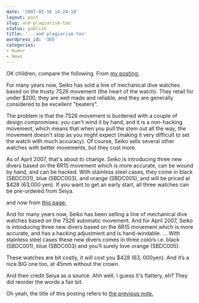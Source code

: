 ```yaml
---
date: '2007-03-16 14:24:18'
layout: post
slug: and-plagiarism-too
status: publish
title: '...and plagiarism too'
wordpress_id: '305'
categories:
- Humor
- News
---
```


OK children, compare the following. From [my posting:](http://www.watchreport.com/2007/03/the_new_seiko_p.html)



> 
For many years now, Seiko has sold a line of mechanical dive watches based on the trusty 7S26 movement (the heart of the watch). They retail for under $200, they are well made and reliable, and they are generally considered to be excellent "beaters".

The problem is that the 7S26 movement is burdened with a couple of design compromises: you can't wind it by hand, and it is a non-hacking movement, which means that when you pull the stem out all the way, the movement doesn't stop as you might expect (making it very difficult to set the watch with much accuracy). Of course, Seiko sells several other watches with better movements, but they cost more.

As of April 2007, that's about to change. Seiko is introducing three new divers based on the 6R15 movement which is more accurate, can be wound by hand, and can be hacked. With stainless steel cases, they come in black (SBDC001), blue (SBDC003), and orange (SBDC005), and will be priced at $428 (63,000 yen). If you want to get an early start, all three watches can be pre-ordered from Seiya.




and now from [this page:](http://www.wriststyle.com/entry/new-seiko-prospex-6r15-divers/)


> 
And for many years now, Seiko has been selling a line of mechanical dive watches based on the 7S26 automatic movement. And for April 2007, Seiko is introducing three new divers based on the 6R15 movement which is more accurate, and has a hacking adjustment and is hand-windable.
...
With stainless steel cases these new divers comes in three colors i.e. black (SBDC001), blue (SBDC003) and you’ll surely love orange (SBDC005).

These watches are bit costly, it will cost you $428 (63, 000yen). And it’s a nice BIG one too, at 45mm without the crown. 




And then credit Seiya as a source. Ahh well, I guess it's flattery, eh? They did reorder the words a fair bit.

Oh yeah, the title of this posting refers to [the previous note.](http://www.phfactor.net/wp/2007/03/14/fame-fortune-seiko/)
